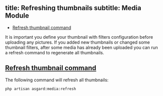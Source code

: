 title: Refreshing thumbnails
subtitle: Media Module
-------

- [Refresh thumbnail command](#refresh-thumbnail-command)

It is important you define your thumbnail with filters configuration before uploading any pictures. If you added new thumbnails or changed some thumbnail filters, after some media has already been uploaded you can run a refresh command to regenerate all thumbnails.

## <a name="refresh-thumbnail-command" class="anchor" href="#refresh-thumbnail-command">Refresh thumbnail command</a>

The following command will refresh all thumbnails:

``` .language-bash
php artisan asgard:media:refresh
```
